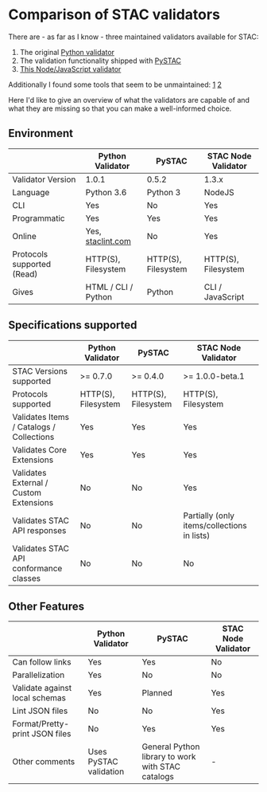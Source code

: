 # Comparison of STAC validators

There are - as far as I know - three maintained validators available for STAC:

1. The original [Python validator](https://github.com/sparkgeo/stac-validator)
3. The validation functionality shipped with [PySTAC](https://github.com/stac-utils/pystac)
4. [This Node/JavaScript validator](https://github.com/stac-utils/stac-node-validator)

Additionally I found some tools that seem to be unmaintained: [1](https://github.com/brianbancroft/stac-validator-cli) [2](https://github.com/JamesOConnor/stac-validator)

Here I'd like to give an overview of what the validators are capable of and what they are missing so that you can make a well-informed choice.

## Environment

|                            | Python Validator                           | PySTAC              | STAC Node Validator |
| :------------------------- | ------------------------------------------ | ------------------- | ------------------- |
| Validator Version          | 1.0.1                                      | 0.5.2               | 1.3.x               |
| Language                   | Python 3.6                                 | Python 3            | NodeJS              |
| CLI                        | Yes                                        | No                  | Yes                 |
| Programmatic               | Yes                                        | Yes                 | Yes                 |
| Online                     | Yes, [staclint.com](https://staclint.com/) | No                  | Yes                 |
| Protocols supported (Read) | HTTP(S), Filesystem                        | HTTP(S), Filesystem | HTTP(S), Filesystem |
| Gives                      | HTML / CLI / Python                        | Python              | CLI / JavaScript    |

## Specifications supported

|                                          | Python Validator    | PySTAC              | STAC Node Validator                         |
| ---------------------------------------- | ------------------- | ------------------- | ------------------------------------------- |
| STAC Versions supported                  | >= 0.7.0            | >= 0.4.0            | >= 1.0.0-beta.1                             |
| Protocols supported                      | HTTP(S), Filesystem | HTTP(S), Filesystem | HTTP(S), Filesystem                         |
| Validates Items / Catalogs / Collections | Yes                 | Yes                 | Yes                                         |
| Validates Core Extensions                | Yes                 | Yes                 | Yes                                         |
| Validates External / Custom Extensions   | No                  | No                  | Yes                                         |
| Validates STAC API responses             | No                  | No                  | Partially (only items/collections in lists) |
| Validates STAC API conformance classes   | No                  | No                  | No                                          |

## Other Features

|                                | Python Validator       | PySTAC                                            | STAC Node Validator |
| :----------------------------- | ---------------------- | ------------------------------------------------- | ------------------- |
| Can follow links               | Yes                    | Yes                                               | No                  |
| Parallelization                | Yes                    | No                                                | No                  |
| Validate against local schemas | Yes                    | Planned                                           | Yes                 |
| Lint JSON files                | No                     | No                                                | Yes                 |
| Format/Pretty-print JSON files | No                     | Yes                                               | Yes                 |
| Other comments                 | Uses PySTAC validation | General Python library to work with STAC catalogs | -                   |
